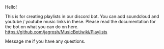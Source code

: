 Hello! 

This is for creating playlists in our discord bot. You can add soundcloud and youtube / youtube music links in these.
Please read the documentation for the bot on what you can do on here. https://github.com/jagrosh/MusicBot/wiki/Playlists

Message me if you have any questions. 
